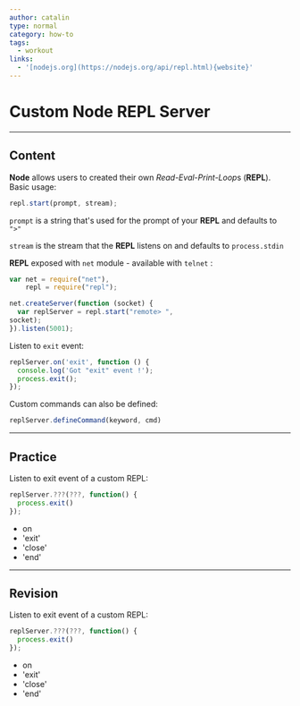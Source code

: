 ```yaml
---
author: catalin
type: normal
category: how-to
tags:
  - workout
links:
  - '[nodejs.org](https://nodejs.org/api/repl.html){website}'
---
```


# Custom Node REPL Server


---

## Content

**Node** allows users to created their own *Read-Eval-Print-Loop*s (**REPL**).
Basic usage:

```javascript
repl.start(prompt, stream);

```

`prompt` is a string that's used for the prompt of your **REPL** and defaults to `">"`

`stream` is the stream that the **REPL** listens on and defaults to `process.stdin`

**REPL** exposed with `net` module - available with `telnet` :

```javascript
var net = require("net"),
    repl = require("repl");

net.createServer(function (socket) {
  var replServer = repl.start("remote> ",
socket);  
}).listen(5001);
```

Listen to `exit` event:

```javascript
replServer.on('exit', function () {
  console.log('Got "exit" event !');
  process.exit();
});
```

Custom commands can also be defined:

```javascript
replServer.defineCommand(keyword, cmd)
```


---

## Practice

Listen to exit event of a custom REPL:

```javascript
replServer.???(???, function() {
  process.exit()
});

```

- on
- 'exit'
- 'close'
- 'end'


---

## Revision

Listen to exit event of a custom REPL:

```javascript
replServer.???(???, function() {
  process.exit()
});

```

- on
- 'exit'
- 'close'
- 'end'
